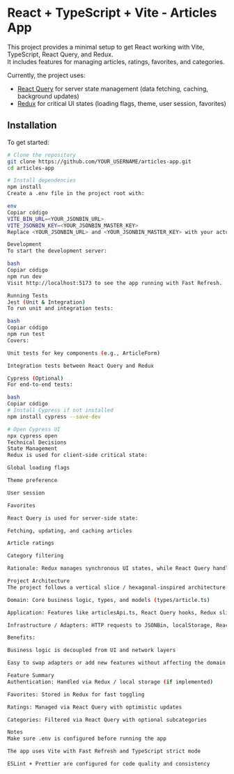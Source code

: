 # React + TypeScript + Vite - Articles App

This project provides a minimal setup to get React working with Vite, TypeScript, React Query, and Redux.  
It includes features for managing articles, ratings, favorites, and categories.

Currently, the project uses:

- [React Query](https://react-query.tanstack.com/) for server state management (data fetching, caching, background updates)
- [Redux](https://redux.js.org/) for critical UI states (loading flags, theme, user session, favorites)

## Installation

To get started:

```bash
# Clone the repository
git clone https://github.com/YOUR_USERNAME/articles-app.git
cd articles-app

# Install dependencies
npm install
Create a .env file in the project root with:

env
Copiar código
VITE_BIN_URL=<YOUR_JSONBIN_URL>
VITE_JSONBIN_KEY=<YOUR_JSONBIN_MASTER_KEY>
Replace <YOUR_JSONBIN_URL> and <YOUR_JSONBIN_MASTER_KEY> with your actual JSONBin info.

Development
To start the development server:

bash
Copiar código
npm run dev
Visit http://localhost:5173 to see the app running with Fast Refresh.

Running Tests
Jest (Unit & Integration)
To run unit and integration tests:

bash
Copiar código
npm run test
Covers:

Unit tests for key components (e.g., ArticleForm)

Integration tests between React Query and Redux

Cypress (Optional)
For end-to-end tests:

bash
Copiar código
# Install Cypress if not installed
npm install cypress --save-dev

# Open Cypress UI
npx cypress open
Technical Decisions
State Management
Redux is used for client-side critical state:

Global loading flags

Theme preference

User session

Favorites

React Query is used for server-side state:

Fetching, updating, and caching articles

Article ratings

Category filtering

Rationale: Redux manages synchronous UI states, while React Query handles asynchronous server state with caching and background updates.

Project Architecture
The project follows a vertical slice / hexagonal-inspired architecture:

Domain: Core business logic, types, and models (types/article.ts)

Application: Features like articlesApi.ts, React Query hooks, Redux slices

Infrastructure / Adapters: HTTP requests to JSONBin, localStorage, React Router, UI components

Benefits:

Business logic is decoupled from UI and network layers

Easy to swap adapters or add new features without affecting the domain logic

Feature Summary
Authentication: Handled via Redux / local storage (if implemented)

Favorites: Stored in Redux for fast toggling

Ratings: Managed via React Query with optimistic updates

Categories: Filtered via React Query with optional subcategories

Notes
Make sure .env is configured before running the app

The app uses Vite with Fast Refresh and TypeScript strict mode

ESLint + Prettier are configured for code quality and consistency
```
